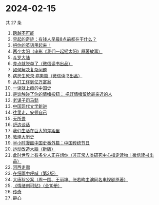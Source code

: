 # 2024-02-15

共 27 条

<!-- BEGIN WEREAD -->
<!-- 最后更新时间 2024-02-15 12:07:51 +0800 -->
1. [跨越不可能](https://weread.qq.com/web/bookDetail/229326d0813ab7dbcg017770)
1. [早起的奇迹：有钱人早晨8点前都在干什么？](https://weread.qq.com/web/bookDetail/0bb32090813ab7e9eg011a71)
1. [把你的英语用起来！](https://weread.qq.com/web/bookDetail/6c632d105533196c66000c4)
1. [两个太阳（电影《我们一起摇太阳》原著故事）](https://weread.qq.com/web/bookDetail/2bb32670813ab881bg014410)
1. [斗罗大陆](https://weread.qq.com/web/bookDetail/3f832f105724353f8a62cda)
1. [差点就脱单了（微信读书出品）](https://weread.qq.com/web/bookDetail/da332870813ab8849g01358c)
1. [如何解决复杂问题](https://weread.qq.com/web/bookDetail/6f9321a07231c7dd6f9c4f6)
1. [病房生死录·病患篇（微信读书出品）](https://weread.qq.com/web/bookDetail/23732ef0813ab8810g0134f0)
1. [从打工仔到亿万富翁](https://weread.qq.com/web/bookDetail/aaf326a0813ab8844g01638c)
1. [一读就上瘾的中国史](https://weread.qq.com/web/bookDetail/8ac32ef0720f5b4c8ac9ad3)
1. [是谁触碰了你的情绪按钮： 把好情绪留给最亲近的人](https://weread.qq.com/web/bookDetail/fb5323a0724b1404fb528b4)
1. [老谋子司马懿](https://weread.qq.com/web/bookDetail/32432960813ab7371g0164e6)
1. [中国现代文学新讲](https://weread.qq.com/web/bookDetail/22332f10813ab84c4g012b62)
1. [往里走，安顿自己](https://weread.qq.com/web/bookDetail/80032d40813ab71b8g012ac6)
1. [无所畏](https://weread.qq.com/web/bookDetail/4f432ec0716007a74f4b7fe)
1. [炉边谈话](https://weread.qq.com/web/bookDetail/a9532f107165dfa5a95fc2d)
1. [我们生活在巨大的差距里](https://weread.qq.com/web/bookDetail/286329405b40f728668c477)
1. [敦煌大历史](https://weread.qq.com/web/bookDetail/c4832a70813ab76a1g0188fb)
1. [半小时漫画中国史番外篇：中国传统节日](https://weread.qq.com/web/bookDetail/b4132bb0719db176b41f10e)
1. [运动改造大脑（新版）](https://weread.qq.com/web/bookDetail/1f4326e0813ab7e0fg0167ca)
1. [此时世界上有多少人正在想你（非正常人类研究中心指定读物｜微信读书出品）](https://weread.qq.com/web/bookDetail/fd332bf0813ab86ebg0163d8)
1. [河西走廊](https://weread.qq.com/web/bookDetail/de932a80813ab881eg014870)
1. [在细雨中呼喊（第3版）](https://weread.qq.com/web/bookDetail/801324d05cbba380129b0a1)
1. [大唐狄公案（周一围、王丽坤、张若昀主演同名电视剧原著）](https://weread.qq.com/web/bookDetail/1ac32f70813ab789bg014cf9)
1. [《情绪创可贴》（全10册）](https://weread.qq.com/web/bookDetail/957327b0813ab7027g010fa0)
1. [传奇](https://weread.qq.com/web/bookDetail/89532630813ab779fg011515)
1. [静心](https://weread.qq.com/web/bookDetail/57c321105cfa9357c349702)
<!-- END WEREAD -->
